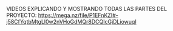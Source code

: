 VIDEOS EXPLICANDO Y MOSTRANDO TODAS LAS PARTES DEL PROYECTO: https://mega.nz/file/P1EFnKZI#-j58CfYqtbMtgLl0w2nVHoGdMQr8DCQIcGjDLiowuqI
